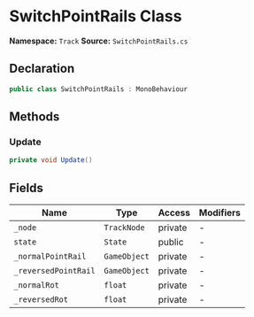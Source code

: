 # SwitchPointRails Class

**Namespace:** `Track`
**Source:** `SwitchPointRails.cs`

## Declaration

```csharp
public class SwitchPointRails : MonoBehaviour
```

## Methods

### Update

```csharp
private void Update()
```

## Fields

| Name | Type | Access | Modifiers |
|------|------|--------|-----------|
| `_node` | `TrackNode` | private | - |
| `state` | `State` | public | - |
| `_normalPointRail` | `GameObject` | private | - |
| `_reversedPointRail` | `GameObject` | private | - |
| `_normalRot` | `float` | private | - |
| `_reversedRot` | `float` | private | - |

